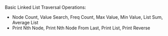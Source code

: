 Basic Linked List Traversal Operations:

- Node Count, Value Search, Freq Count, Max Value, Min Value, List Sum, Average List
- Print Nth Node, Print Nth Node From Last, Print List, Print Reverse
